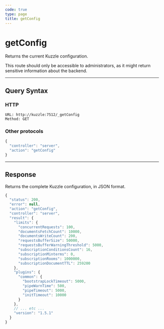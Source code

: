 ```yaml
---
code: true
type: page
title: getConfig
---
```


# getConfig

<SinceBadge version="1.0.0" />

Returns the current Kuzzle configuration.

This route should only be accessible to administrators, as it might return sensitive information about the backend.

---

## Query Syntax

### HTTP

```http
URL: http://kuzzle:7512/_getConfig
Method: GET
```

### Other protocols

```js
{
  "controller": "server",
  "action": "getConfig"
}
```

---

## Response

Returns the complete Kuzzle configuration, in JSON format.

```javascript
{
  "status": 200,
  "error": null,
  "action": "getConfig",
  "controller": "server",
  "result": {
    "limits": {
      "concurrentRequests": 100,
      "documentsFetchCount": 10000,
      "documentsWriteCount": 200,
      "requestsBufferSize": 50000,
      "requestsBufferWarningThreshold": 5000,
      "subscriptionConditionsCount": 16,
      "subscriptionMinterms": 0,
      "subscriptionRooms": 1000000,
      "subscriptionDocumentTTL": 259200
    },
    "plugins": {
      "common": {
        "bootstrapLockTimeout": 5000,
        "pipeWarnTime": 500,
        "pipeTimeout": 5000,
        "initTimeout": 10000
      }
    },
    // ... etc ...
    "version": "1.5.1"
  }
}
```
